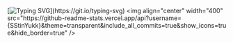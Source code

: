 [![Typing SVG](https://readme-typing-svg.demolab.com?font=Fira+Code&pause=1000&random=false&width=435&lines=Welcome+to+my+Github+profile+page!)](https://git.io/typing-svg)
<img align="center" width="400" src="https://github-readme-stats.vercel.app/api?username={SStinYukk}&theme=transparent&include_all_commits=true&show_icons=true&hide_border=true" />
